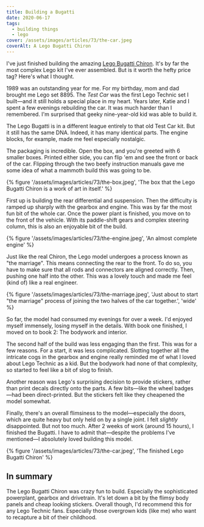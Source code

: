 ```yaml
---
title: Building a Bugatti
date: 2020-06-17
tags:
  - building things
  - lego
cover: /assets/images/articles/73/the-car.jpeg
coverAlt: A Lego Bugatti Chiron
---
```

I've just finished building the amazing [Lego Bugatti Chiron](https://www.lego.com/en-gb/campaigns/technic/bugatti-chiron). It's by far the most complex Lego kit I've ever assembled. But is it worth the hefty price tag? Here's what I thought.

1989 was an outstanding year for me. For my birthday, mom and dad brought me Lego set 8895. The *Test Car* was the first Lego Technic set I built—and it still holds a special place in my heart. Years later, Katie and I spent a few evenings rebuilding the car. It was much harder than I remembered. I'm surprised that geeky nine-year-old kid was able to build it. 

The Lego Bugatti is in a different league entirely to that old Test Car kit. But it still has the same DNA. Indeed, it has many identical parts. The engine blocks, for example, made me feel especially nostalgic. 

The packaging is incredible. Open the box, and you're greeted with 6 smaller boxes. Printed either side, you can flip 'em and see the front or back of the car. Flipping through the two beefy instruction manuals gave me some idea of what a mammoth build this was going to be.

{% figure '/assets/images/articles/73/the-box.jpeg', 'The box that the Lego Bugatti Chiron is a work of art in itself.' %}

First up is building the rear differential and suspension. Then the difficulty is ramped up sharply with the gearbox and engine. This was by far the most fun bit of the whole car. Once the power plant is finished, you move on to the front of the vehicle. With its paddle-shift gears and complex steering column, this is also an enjoyable bit of the build. 

{% figure '/assets/images/articles/73/the-engine.jpeg', 'An almost complete engine' %}


Just like the real Chiron, the Lego model undergoes a process known as "the marriage". This means connecting the rear to the front. To do so, you have to make sure that all rods and connectors are aligned correctly. Then, pushing one half into the other. This was a lovely touch and made me feel (kind of) like a real engineer. 

{% figure '/assets/images/articles/73/the-marriage.jpeg', 'Just about to start "the marriage" process of joining the two halves of the car together.', 'wide' %}

So far, the model had consumed my evenings for over a week. I'd enjoyed myself immensely, losing myself in the details. With book one finished, I moved on to book 2: The bodywork and interior. 

The second half of the build was less engaging than the first. This was for a few reasons. For a start, it was less complicated. Slotting together all the intricate cogs in the gearbox and engine really reminded me of what I loved about Lego Technic as a kid. But the bodywork had none of that complexity, so started to feel like a bit of slog to finish. 

Another reason was Lego's surprising decision to provide stickers, rather than print decals directly onto the parts. A few bits—like the wheel badges—had been direct-printed. But the stickers felt like they cheapened the model somewhat.

Finally, there's an overall flimsiness to the model—especially the doors, which are quite heavy but only held on by a single joint. I felt *slightly* disappointed. But not too much. After 2 weeks of work (around 15 hours), I finished the Bugatti. I have to admit that—despite the problems I've mentioned—I absolutely loved building this model. 

{% figure '/assets/images/articles/73/the-car.jpeg', 'The finished Lego Bugatti Chiron' %}

## In summary
The Lego Bugatti Chiron was crazy fun to build. Especially the sophisticated powerplant, gearbox and drivetrain. It's let down a bit by the flimsy body panels and cheap looking stickers. Overall though, I'd recommend this for any Lego Technic fans. Especially those overgrown kids (like me) who want to recapture a bit of their childhood.